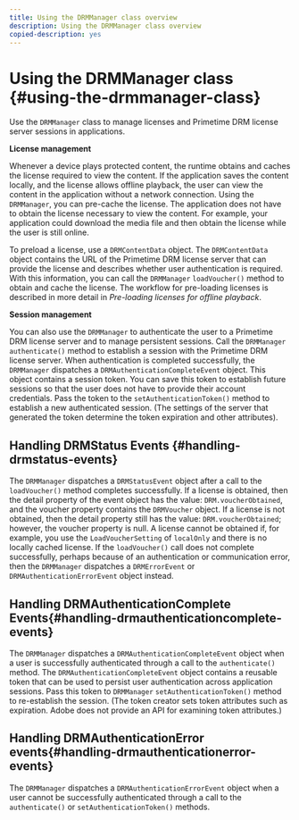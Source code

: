 ```yaml
---
title: Using the DRMManager class overview
description: Using the DRMManager class overview
copied-description: yes
---
```


# Using the DRMManager class {#using-the-drmmanager-class}

Use the `DRMManager` class to manage licenses and Primetime DRM license server sessions in applications.

**License management**

Whenever a device plays protected content, the runtime obtains and caches the license required to view the content. If the application saves the content locally, and the license allows offline playback, the user can view the content in the application without a network connection. Using the `DRMManager`, you can pre-cache the license. The application does not have to obtain the license necessary to view the content. For example, your application could download the media file and then obtain the license while the user is still online.

To preload a license, use a `DRMContentData` object. The `DRMContentData` object contains the URL of the Primetime DRM license server that can provide the license and describes whether user authentication is required. With this information, you can call the `DRMManager` `loadVoucher()` method to obtain and cache the license. The workflow for pre-loading licenses is described in more detail in *Pre-loading licenses for offline playback*.

**Session management**

You can also use the `DRMManager` to authenticate the user to a Primetime DRM license server and to manage persistent sessions. Call the `DRMManager` `authenticate()` method to establish a session with the Primetime DRM license server. When authentication is completed successfully, the `DRMManager` dispatches a `DRMAuthenticationCompleteEvent` object. This object contains a session token. You can save this token to establish future sessions so that the user does not have to provide their account credentials. Pass the token to the `setAuthenticationToken()` method to establish a new authenticated session. (The settings of the server that generated the token determine the token expiration and other attributes).

## Handling DRMStatus Events {#handling-drmstatus-events}

The `DRMManager` dispatches a `DRMStatusEvent` object after a call to the `loadVoucher()` method completes successfully. If a license is obtained, then the detail property of the event object has the value: `DRM.voucherObtained`, and the voucher property contains the `DRMVoucher` object. If a license is not obtained, then the detail property still has the value: `DRM.voucherObtained`; however, the voucher property is null. A license cannot be obtained if, for example, you use the `LoadVoucherSetting` of `localOnly` and there is no locally cached license. If the `loadVoucher()` call does not complete successfully, perhaps because of an authentication or communication error, then the `DRMManager` dispatches a `DRMErrorEvent` or `DRMAuthenticationErrorEvent` object instead.

## Handling DRMAuthenticationComplete Events{#handling-drmauthenticationcomplete-events}

The `DRMManager` dispatches a `DRMAuthenticationCompleteEvent` object when a user is successfully authenticated through a call to the `authenticate()` method. The `DRMAuthenticationCompleteEvent` object contains a reusable token that can be used to persist user authentication across application sessions. Pass this token to `DRMManager` `setAuthenticationToken()` method to re-establish the session. (The token creator sets token attributes such as expiration. Adobe does not provide an API for examining token attributes.)

## Handling DRMAuthenticationError events{#handling-drmauthenticationerror-events}

The `DRMManager` dispatches a `DRMAuthenticationErrorEvent` object when a user cannot be successfully authenticated through a call to the `authenticate()` or `setAuthenticationToken()` methods.